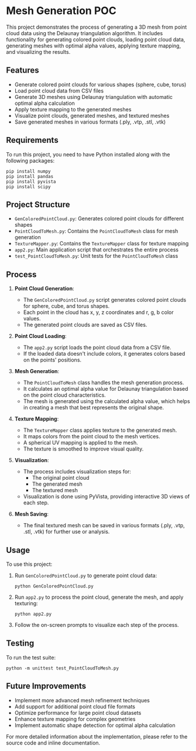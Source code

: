 # Mesh Generation POC

This project demonstrates the process of generating a 3D mesh from point cloud data using the Delaunay triangulation algorithm. It includes functionality for generating colored point clouds, loading point cloud data, generating meshes with optimal alpha values, applying texture mapping, and visualizing the results.

## Features

- Generate colored point clouds for various shapes (sphere, cube, torus)
- Load point cloud data from CSV files
- Generate 3D meshes using Delaunay triangulation with automatic optimal alpha calculation
- Apply texture mapping to the generated meshes
- Visualize point clouds, generated meshes, and textured meshes
- Save generated meshes in various formats (.ply, .vtp, .stl, .vtk)

## Requirements

To run this project, you need to have Python installed along with the following packages:

```
pip install numpy
pip install pandas
pip install pyvista
pip install scipy
```

## Project Structure

- `GenColoredPointCloud.py`: Generates colored point clouds for different shapes
- `PointCloudToMesh.py`: Contains the `PointCloudToMesh` class for mesh generation
- `TextureMapper.py`: Contains the `TextureMapper` class for texture mapping
- `app2.py`: Main application script that orchestrates the entire process
- `test_PointCloudToMesh.py`: Unit tests for the `PointCloudToMesh` class

## Process

1. **Point Cloud Generation**:
   - The `GenColoredPointCloud.py` script generates colored point clouds for sphere, cube, and torus shapes.
   - Each point in the cloud has x, y, z coordinates and r, g, b color values.
   - The generated point clouds are saved as CSV files.

2. **Point Cloud Loading**:
   - The `app2.py` script loads the point cloud data from a CSV file.
   - If the loaded data doesn't include colors, it generates colors based on the points' positions.

3. **Mesh Generation**:
   - The `PointCloudToMesh` class handles the mesh generation process.
   - It calculates an optimal alpha value for Delaunay triangulation based on the point cloud characteristics.
   - The mesh is generated using the calculated alpha value, which helps in creating a mesh that best represents the original shape.

4. **Texture Mapping**:
   - The `TextureMapper` class applies texture to the generated mesh.
   - It maps colors from the point cloud to the mesh vertices.
   - A spherical UV mapping is applied to the mesh.
   - The texture is smoothed to improve visual quality.

5. **Visualization**:
   - The process includes visualization steps for:
     - The original point cloud
     - The generated mesh
     - The textured mesh
   - Visualization is done using PyVista, providing interactive 3D views of each step.

6. **Mesh Saving**:
   - The final textured mesh can be saved in various formats (.ply, .vtp, .stl, .vtk) for further use or analysis.

## Usage

To use this project:

1. Run `GenColoredPointCloud.py` to generate point cloud data:
   ```
   python GenColoredPointCloud.py
   ```

2. Run `app2.py` to process the point cloud, generate the mesh, and apply texturing:
   ```
   python app2.py
   ```

3. Follow the on-screen prompts to visualize each step of the process.

## Testing

To run the test suite:

```
python -m unittest test_PointCloudToMesh.py
```

## Future Improvements

- Implement more advanced mesh refinement techniques
- Add support for additional point cloud file formats
- Optimize performance for large point cloud datasets
- Enhance texture mapping for complex geometries
- Implement automatic shape detection for optimal alpha calculation

For more detailed information about the implementation, please refer to the source code and inline documentation.